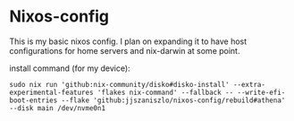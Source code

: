 # Nixos-config

This is my basic nixos config.  I plan on expanding it to have host configurations for home servers and nix-darwin at some point.

install command (for my device):
```
sudo nix run 'github:nix-community/disko#disko-install' --extra-experimental-features 'flakes nix-command' --fallback -- --write-efi-boot-entries --flake 'github:jjszaniszlo/nixos-config/rebuild#athena' --disk main /dev/nvme0n1
```
